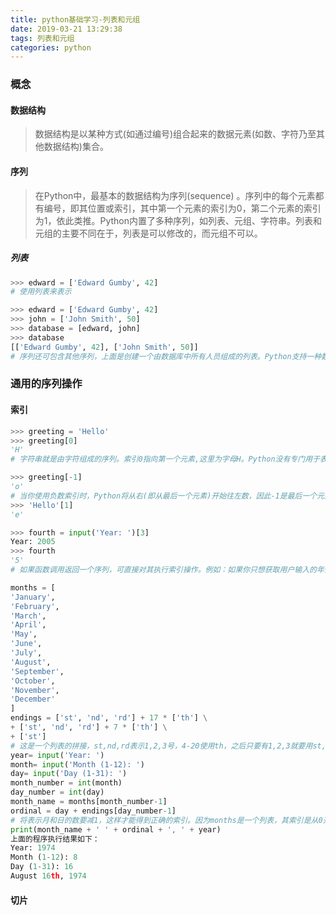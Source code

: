```yaml
---
title: python基础学习-列表和元组
date: 2019-03-21 13:29:38
tags: 列表和元组
categories: python
---
```


### 概念

#### 数据结构

> 数据结构是以某种方式(如通过编号)组合起来的数据元素(如数、字符乃至其他数据结构)集合。



#### 序列

> 在Python中，最基本的数据结构为序列(sequence) 。序列中的每个元素都有编号，即其位置或索引，其中第一个元素的索引为0，第二个元素的索引为1，依此类推。Python内置了多种序列，如列表、元组、字符串。列表和元组的主要不同在于，列表是可以修改的，而元组不可以。



##### 列表

```python
>>> edward = ['Edward Gumby', 42]
# 使用列表来表示

>>> edward = ['Edward Gumby', 42]
>>> john = ['John Smith', 50]
>>> database = [edward, john]
>>> database
[['Edward Gumby', 42], ['John Smith', 50]]
# 序列还可包含其他序列，上面是创建一个由数据库中所有人员组成的列表。Python支持一种数据结构的基本概念，名为容器(container)。容器基本上就是可包含其他对象的对象。两种主要的容器是序列(如列表和元组)和映射(如字典) 。在序列中，每个元素都有编号，而在映射中，每个元素都有名称(也叫键)。
```



### 通用的序列操作

#### 索引

```python
>>> greeting = 'Hello'
>>> greeting[0]
'H'
# 字符串就是由字符组成的序列。索引0指向第一个元素,这里为字母H。Python没有专门用于表示字符的类型，因此一个字符就是只包含一个元素的字符串。

>>> greeting[-1]
'o'
# 当你使用负数索引时，Python将从右(即从最后一个元素)开始往左数，因此-1是最后一个元素的位置。对于字符串字面量(以及其他的序列字面量)，可直接对其执行索引操作,无需先将其赋给变量。这与先赋给变量再对变量执行索引操作的效果是一样的。
>>> 'Hello'[1]
'e'

>>> fourth = input('Year: ')[3]
Year: 2005
>>> fourth
'5'
# 如果函数调用返回一个序列，可直接对其执行索引操作。例如：如果你只想获取用户输入的年份的第4位

months = [
'January',
'February',
'March',
'April',
'May',
'June',
'July',
'August',
'September',
'October',
'November',
'December'
]
endings = ['st', 'nd', 'rd'] + 17 * ['th'] \
+ ['st', 'nd', 'rd'] + 7 * ['th'] \
+ ['st']
# 这是一个列表的拼接，st,nd,rd表示1,2,3号，4-20使用th，之后只要有1,2,3就要用st,nd,rd表示，其他用th表示
year= input('Year: ')
month= input('Month (1-12): ')
day= input('Day (1-31): ')
month_number = int(month)
day_number = int(day)
month_name = months[month_number-1]
ordinal = day + endings[day_number-1]
# 将表示月和日的数要减1，这样才能得到正确的索引。因为months是一个列表，其索引是从0开始的，所以要减1。
print(month_name + ' ' + ordinal + ', ' + year)
上面的程序执行结果如下：
Year: 1974
Month (1-12): 8
Day (1-31): 16
August 16th, 1974
```



#### 切片

